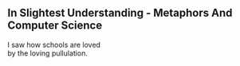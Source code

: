 In Slightest Understanding - Metaphors And Computer Science
-----------------------------------------------------------
I saw how schools are loved  
by the loving pullulation.  
